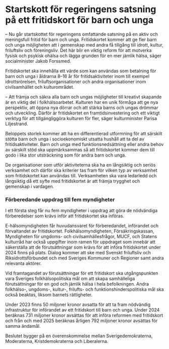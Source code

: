 # Startskott för regeringens satsning på ett fritidskort för barn och unga

– Nu går startskottet för regeringens omfattande satsning på en aktiv och meningsfull fritid för barn och unga. Fritidskortet kommer att ge fler barn och unga möjligheten att i gemenskap med andra få tillgång till idrott, kultur, friluftsliv och föreningsliv. Det här blir en viktig reform för att motverka fysisk och psykisk ohälsa och lägga grunden för en mer jämlik hälsa, säger socialminister Jakob Forssmed.

Fritidskortet ska innehålla ett värde som kan användas som betalning för barn och unga i åldrarna 8–16 år för fritidsaktiviteter inom till exempel idrottsrörelsen, friluftsorganisationer och andra organisationer inom civilsamhället och kulturområdet.

– Att främja och säkra alla barn och ungas möjligheter till kreativt skapande är en viktig del i folkhälsoarbetet. Kulturen har en unik förmåga att ge nya perspektiv, att öppna nya dörrar och att stärka barns och ungas drömmar och utveckling. Därför är fritidskortet en framtidsinvestering och ett viktigt verktyg för att tillgängliggöra kulturen för fler, säger kulturminister Parisa Liljestrand.

Beloppets storlek kommer att ha en differentierad utformning för att särskilt stötta barn och unga i socioekonomiskt utsatta hushåll att ta del av fritidsaktiviteter. Barn och unga med funktionsnedsättning eller andra behov av särskilt stöd ska uppmärksammas så att fritidskortet kommer dem till godo i lika stor utsträckning som för andra barn och unga.

De organisationer som utför aktiviteterna ska ha en långsiktig och seriös verksamhet och därför ska kriterier tas fram för vilken typ av verksamhet som fritidskortet kan användas till. Verksamheten ska vara ledarledd och långsiktig då ett syfte med fritidskortet är att främja trygghet och gemenskap i vardagen.

### Förberedande uppdrag till fem myndigheter

I ett första steg får nu fem myndigheter i uppdrag att göra de nödvändiga förberedelser som krävs inför att fritidskortet ska införas.

E\-hälsomyndigheten får huvudansvaret för förberedandet, införandet och förvaltandet av fritidskortet. Folkhälsomyndigheten, Försäkringskassan, Myndigheten för ungdoms\- och civilsamhällesfrågor, MUCF, och Statens kulturråd har också uppgifter inom ramen för uppdraget som innebär att säkerställa att de förutsättningar som krävs för att införa fritidskortet under 2024 finns på plats. Dialog kommer att ske med Svenskt friluftsliv och Riksidrottsförbundet och med Sveriges Kommuner och Regioner samt andra relevanta aktörer.

Vid framtagandet av förutsättningar för ett fritidskort ska utgångspunkten vara Sveriges folkhälsopolitiska mål om att skapa samhälleliga förutsättningar för en god och jämlik hälsa i hela befolkningen. Andra folkhälso\-, ungdoms\-, kultur\-, frilufts\- och funktionshinderspolitiska mål ska också beaktas, liksom barnets rättigheter.

Under 2023 finns 50 miljoner kronor avsatta för att ta fram nödvändig infrastruktur för införandet av ett fritidskort till barn och unga. Under 2024 beräknas 731 miljoner kronor avsättas för att införa reformen med fritidskort och från och med 2025 beräknas årligen 792 miljoner kronor avsättas för samma ändamål.

Beslutet bygger på en överenskommelse mellan Sverigedemokraterna, Moderaterna, Kristdemokraterna och Liberalerna.
